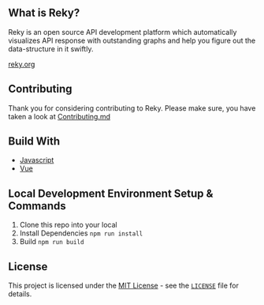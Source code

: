 ## What is Reky?

Reky is an open source API development platform which automatically visualizes API response with outstanding graphs and help you figure out the data-structure in it swiftly.

[reky.org](reky.org)

## Contributing

Thank you for considering contributing to Reky.
Please make sure, you have taken a look at [Contributing.md](https://github.com/CanerSezgin/reky/blob/master/CONTRIBUTING.md)

## Build With

- [Javascript](https://developer.mozilla.org/en-US/docs/Web/JavaScript)
- [Vue](https://vuejs.org/)

## Local Development Environment Setup & Commands

1. Clone this repo into your local
2. Install Dependencies `npm run install`
3. Build `npm run build`

## License

This project is licensed under the [MIT License](https://opensource.org/licenses/MIT) - see the [`LICENSE`](LICENSE) file for details.
